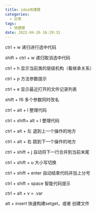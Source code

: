 ```yaml
---
title: idea快捷键
categories:
  - 日常
tags:
  - 快捷键
date: 2022-04-26 16:29:31
---
```




ctrl + w 递归进行选中代码

shift + ctrl + w 递归取消选中代码

ctrl + h 显示当前类的层级机构（看继承关系）

ctrl + p 方法参数提示

ctrl + e 显示最近打开的文件记录列表

shift + f6 多个参数同时改名

<!--  more -->

ctrl + alt + l 整理代码

ctrl + shift+ alt + l 整理代码

ctrl + alt + 左 退到上一个操作的地方

ctrl + alt + 右 跳到下一个操作的地方

ctrl + shift + j 自动将下一行合并到当前末尾

ctrl + shift + u 大小写切换

ctrl + shift + enter 自动结束代码并加上分号

ctrl + shift + space 智能代码提示

ctrl + alt + v = .var

alt + insert 快速构建setget，或者 创建文件
